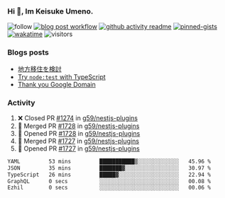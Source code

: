 ### Hi 👋, Im Keisuke Umeno.

<!--
**9renpoto/9renpoto** is a ✨ _special_ ✨ repository because its `README.md` (this file) appears on your GitHub profile.

Here are some ideas to get you started:

- 🔭 I’m currently working on ...
- 🌱 I’m currently learning ...
- 👯 I’m looking to collaborate on ...
- 🤔 I’m looking for help with ...
- 💬 Ask me about ...
- 📫 How to reach me: ...
- 😄 Pronouns: ...
- ⚡ Fun fact: ...
-->

![follow](https://img.shields.io/github/followers/9renpoto?label=Follow&style=social)
[![blog post workflow](https://github.com/9renpoto/9renpoto/actions/workflows/blog.yml/badge.svg)](https://github.com/9renpoto/9renpoto/actions/workflows/blog.yml)
[![github activity readme](https://github.com/9renpoto/9renpoto/actions/workflows/activity.yml/badge.svg)](https://github.com/9renpoto/9renpoto/actions/workflows/activity.yml)
[![pinned-gists](https://github.com/9renpoto/9renpoto/actions/workflows/pin-gist.yml/badge.svg)](https://github.com/9renpoto/9renpoto/actions/workflows/pin-gist.yml)
[![wakatime](https://github.com/9renpoto/9renpoto/actions/workflows/waka-readme-status.yml/badge.svg)](https://github.com/9renpoto/9renpoto/actions/workflows/waka-readme-status.yml)
![visitors](https://komarev.com/ghpvc/?username=9renpoto&label=Profile%20views&color=0e75b6&style=flat)

### Blogs posts

<!-- BLOG-POST-LIST:START -->
- [地方移住を検討](https://9renpoto.win/entry/2023/09/09/migration-plan)
- [Try `node:test` with TypeScript](https://9renpoto.win/entry/2023/07/23/node-test-runner)
- [Thank you Google Domain](https://9renpoto.win/entry/2023/07/08/new-domain)
<!-- BLOG-POST-LIST:END -->

### Activity

<!--START_SECTION:activity-->
1. ❌ Closed PR [#1274](https://github.com/g59/nestjs-plugins/pull/1274) in [g59/nestjs-plugins](https://github.com/g59/nestjs-plugins)
2. 🎉 Merged PR [#1728](https://github.com/g59/nestjs-plugins/pull/1728) in [g59/nestjs-plugins](https://github.com/g59/nestjs-plugins)
3. 💪 Opened PR [#1728](https://github.com/g59/nestjs-plugins/pull/1728) in [g59/nestjs-plugins](https://github.com/g59/nestjs-plugins)
4. 🎉 Merged PR [#1727](https://github.com/g59/nestjs-plugins/pull/1727) in [g59/nestjs-plugins](https://github.com/g59/nestjs-plugins)
5. 💪 Opened PR [#1727](https://github.com/g59/nestjs-plugins/pull/1727) in [g59/nestjs-plugins](https://github.com/g59/nestjs-plugins)
<!--END_SECTION:activity-->

<!--START_SECTION:waka-->

```txt
YAML         53 mins         ███████████▒░░░░░░░░░░░░░   45.96 %
JSON         35 mins         ███████▓░░░░░░░░░░░░░░░░░   30.97 %
TypeScript   26 mins         █████▓░░░░░░░░░░░░░░░░░░░   22.94 %
GraphQL      0 secs          ░░░░░░░░░░░░░░░░░░░░░░░░░   00.08 %
Ezhil        0 secs          ░░░░░░░░░░░░░░░░░░░░░░░░░   00.06 %
```

<!--END_SECTION:waka-->

